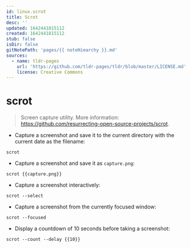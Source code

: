 ```yaml
---
id: linux.scrot
title: Scrot
desc: ''
updated: 1642441815112
created: 1642441815112
stub: false
isDir: false
gitNotePath: 'pages/{{ noteHiearchy }}.md'
sources:
  - name: tldr-pages
    url: 'https://github.com/tldr-pages/tldr/blob/master/LICENSE.md'
    license: Creative Commons
---
```

# scrot

> Screen capture utility.
> More information: <https://github.com/resurrecting-open-source-projects/scrot>.

- Capture a screenshot and save it to the current directory with the current date as the filename:

`scrot`

- Capture a screenshot and save it as `capture.png`:

`scrot {{capture.png}}`

- Capture a screenshot interactively:

`scrot --select`

- Capture a screenshot from the currently focused window:

`scrot --focused`

- Display a countdown of 10 seconds before taking a screenshot:

`scrot --count --delay {{10}}`

